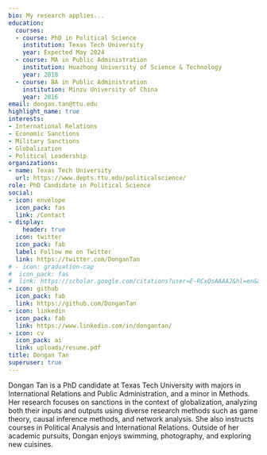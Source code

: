 ```yaml
---
bio: My research applies...
education:
  courses:
  - course: PhD in Political Science
    institution: Texas Tech University
    year: Expected May 2024
  - course: MA in Public Administration
    institution: Huazhong University of Science & Technology
    year: 2018
  - course: BA in Public Administration
    institution: Minzu University of China
    year: 2016
email: dongan.tan@ttu.edu
highlight_name: true
interests:
- International Relations
- Economic Sanctions
- Military Sanctions
- Globalization
- Political Leadership
organizations:
- name: Texas Tech University
  url: https://www.depts.ttu.edu/politicalscience/
role: PhD Candidate in Political Science
social:
- icon: envelope
  icon_pack: fas
  link: /Contact
- display:
    header: true
  icon: twitter
  icon_pack: fab
  label: Follow me on Twitter
  link: https://twitter.com/DonganTan
# - icon: graduation-cap
#  icon_pack: fas
#  link: https://scholar.google.com/citations?user=E-RCxQsAAAAJ&hl=en&authuser=1
- icon: github
  icon_pack: fab
  link: https://github.com/DonganTan
- icon: linkedin
  icon_pack: fab
  link: https://www.linkedin.com/in/dongantan/
- icon: cv
  icon_pack: ai
  link: uploads/resume.pdf
title: Dongan Tan
superuser: true
---
```


Dongan Tan is a PhD candidate at Texas Tech University with majors in International Relations and Public Administration, and a minor in Methods. Her research focuses on sanctions in the context of globalization, analyzing both their inputs and outputs using diverse research methods such as game theory, causal inference methods, and network analysis.  She also instructs courses in Political Analysis and International Relations. Outside of her academic pursuits, Dongan enjoys swimming, photography, and exploring new cuisines.
